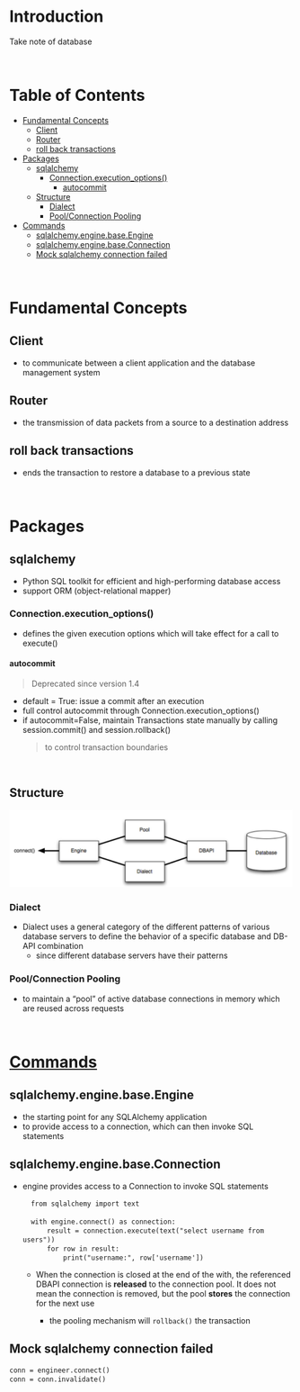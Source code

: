 <!-- omit in toc -->
# Introduction
Take note of database

<br />

<!-- omit in toc -->
# Table of Contents
- [Fundamental Concepts](#fundamental-concepts)
  - [Client](#client)
  - [Router](#router)
  - [roll back transactions](#roll-back-transactions)
- [Packages](#packages)
  - [sqlalchemy](#sqlalchemy)
    - [Connection.execution_options()](#connectionexecution_options)
      - [autocommit](#autocommit)
  - [Structure](#structure)
    - [Dialect](#dialect)
    - [Pool/Connection Pooling](#poolconnection-pooling)
- [Commands](#commands)
  - [sqlalchemy.engine.base.Engine](#sqlalchemyenginebaseengine)
  - [sqlalchemy.engine.base.Connection](#sqlalchemyenginebaseconnection)
  - [Mock sqlalchemy connection failed](#mock-sqlalchemy-connection-failed)

<br />

# Fundamental Concepts
## Client
* to communicate between a client application and the database management system

## Router
* the transmission of data packets from a source to a destination address

## roll back transactions
* ends the transaction to restore a database to a previous state

<br />

# Packages
## sqlalchemy
* Python SQL toolkit for efficient and high-performing database access
* support ORM (object-relational mapper)

### Connection.execution_options()
* defines the given execution options which will take effect for a call to execute()
#### autocommit
> Deprecated since version 1.4
* default = True: issue a commit after an execution
* full control autocommit through Connection.execution_options()
* if autocommit=False,  maintain Transactions state manually by calling session.commit() and session.rollback() 
  > to control transaction boundaries


<br />

## Structure

![sqlalchemy](sqlalchemy_structure.JPG)

### Dialect
* Dialect uses a general category of the different patterns of various database servers to define the behavior of a specific database and DB-API combination
  * since different database servers have their patterns

### Pool/Connection Pooling
* to maintain a “pool” of active database connections in memory which are reused across requests

<br />

# [Commands](https://docs.sqlalchemy.org/en/14/)

## sqlalchemy.engine.base.Engine
* the starting point for any SQLAlchemy application
* to provide access to a connection, which can then invoke SQL statements

## sqlalchemy.engine.base.Connection
* engine provides access to a Connection to invoke SQL statements

        from sqlalchemy import text

        with engine.connect() as connection:
            result = connection.execute(text("select username from users"))
            for row in result:
                print("username:", row['username'])

    * When the connection is closed at the end of the with, the referenced DBAPI connection is **released** to the connection pool. It does not mean the connection is removed, but the pool **stores** the connection for the next use
  
      * the pooling mechanism will ```rollback()``` the transaction

## Mock sqlalchemy connection failed

    conn = engineer.connect()
    conn = conn.invalidate()

